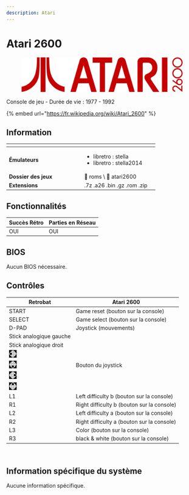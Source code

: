 ```yaml
---
description: Atari
---
```


# Atari 2600

<div align="left">

<figure><img src="https://raw.githubusercontent.com/fabricecaruso/es-theme-carbon/52ff37c9e265587d006945a2ba695b5a962b3a3d/art/logos/atari2600.svg" alt=""><figcaption></figcaption></figure>

</div>

Console de jeu - Durée de vie : 1977 - 1992

{% embed url="https://fr.wikipedia.org/wiki/Atari_2600" %}

## Information

<table data-header-hidden><thead><tr><th width="184"></th><th></th><th data-hidden></th></tr></thead><tbody><tr><td><strong>Émulateurs</strong></td><td><ul><li>libretro : stella</li><li>libretro : stella2014</li></ul></td><td></td></tr><tr><td><strong>Dossier des jeux</strong></td><td><span data-gb-custom-inline data-tag="emoji" data-code="1f4c1">📁</span> roms \ <span data-gb-custom-inline data-tag="emoji" data-code="1f4c2">📂</span> atari2600</td><td></td></tr><tr><td><strong>Extensions</strong></td><td>.7z .a26 .bin .gz .rom .zip</td><td></td></tr></tbody></table>

## Fonctionnalités

| Succès Rétro | Parties en Réseau |
| ------------ | ----------------- |
| OUI          | OUI               |

## BIOS

Aucun BIOS nécessaire.

## Contrôles

| Retrobat                                          | Atari 2600                                 |
| ------------------------------------------------- | ------------------------------------------ |
| START                                             | Game reset (bouton sur la console)         |
| SELECT                                            | Game select (bouton sur la console)        |
| D-PAD                                             | Joystick (mouvements)                      |
| Stick analogique gauche                           |                                            |
| Stick analogique droit                            |                                            |
| ![](<../../../../.gitbook/assets/image (32).png>) |                                            |
| ![](<../../../../.gitbook/assets/image (19).png>) | Bouton du joystick                         |
| ![](<../../../../.gitbook/assets/image (6).png>)  |                                            |
| ![](<../../../../.gitbook/assets/image (34).png>) |                                            |
| L1                                                | Left difficulty b (bouton sur la console)  |
| R1                                                | Right difficulty b (bouton sur la console) |
| L2                                                | Left difficulty a (bouton sur la console)  |
| R2                                                | Right difficulty a (bouton sur la console) |
| L3                                                | Color (bouton sur la console)              |
| R3                                                | black & white (bouton sur la console)      |

<div align="left">

<figure><img src="https://i.imgur.com/OP8tnMg.png" alt=""><figcaption></figcaption></figure>

</div>

## Information spécifique du système

Aucune information spécifique.
